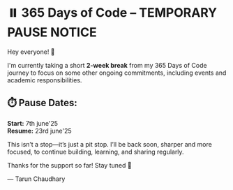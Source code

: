 # ⏸️ 365 Days of Code – TEMPORARY PAUSE NOTICE

Hey everyone! 👋

I'm currently taking a short **2-week break** from my 365 Days of Code journey to focus on some other ongoing commitments, including events and academic responsibilities.

## ⏱️ Pause Dates:
**Start:** 7th june'25  
**Resume:** 23rd june'25

This isn’t a stop—it’s just a pit stop. I’ll be back soon, sharper and more focused, to continue building, learning, and sharing regularly.

Thanks for the support so far!
Stay tuned 🚀

— Tarun Chaudhary
